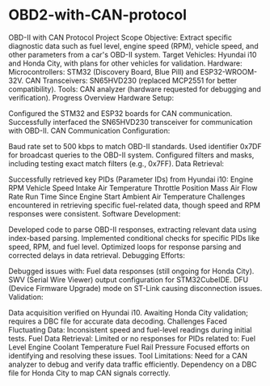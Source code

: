 # OBD2-with-CAN-protocol
OBD-II with CAN Protocol
Project Scope
Objective: Extract specific diagnostic data such as fuel level, engine speed (RPM), vehicle speed, and other parameters from a car's OBD-II system.
Target Vehicles: Hyundai i10 and Honda City, with plans for other vehicles for validation.
Hardware:
Microcontrollers: STM32 (Discovery Board, Blue Pill) and ESP32-WROOM-32V.
CAN Transceivers: SN65HVD230 (replaced MCP2551 for better compatibility).
Tools: CAN analyzer (hardware requested for debugging and verification).
Progress Overview
Hardware Setup:

Configured the STM32 and ESP32 boards for CAN communication.
Successfully interfaced the SN65HVD230 transceiver for communication with OBD-II.
CAN Communication Configuration:

Baud rate set to 500 kbps to match OBD-II standards.
Used identifier 0x7DF for broadcast queries to the OBD-II system.
Configured filters and masks, including testing exact match filters (e.g., 0x7FF).
Data Retrieval:

Successfully retrieved key PIDs (Parameter IDs) from Hyundai i10:
Engine RPM
Vehicle Speed
Intake Air Temperature
Throttle Position
Mass Air Flow Rate
Run Time Since Engine Start
Ambient Air Temperature
Challenges encountered in retrieving specific fuel-related data, though speed and RPM responses were consistent.
Software Development:

Developed code to parse OBD-II responses, extracting relevant data using index-based parsing.
Implemented conditional checks for specific PIDs like speed, RPM, and fuel level.
Optimized loops for response parsing and corrected delays in data retrieval.
Debugging Efforts:

Debugged issues with:
Fuel data responses (still ongoing for Honda City).
SWV (Serial Wire Viewer) output configuration for STM32CubeIDE.
DFU (Device Firmware Upgrade) mode on ST-Link causing disconnection issues.
Validation:

Data acquisition verified on Hyundai i10.
Awaiting Honda City validation; requires a DBC file for accurate data decoding.
Challenges Faced
Fluctuating Data:
Inconsistent speed and fuel-level readings during initial tests.
Fuel Data Retrieval:
Limited or no responses for PIDs related to:
Fuel Level
Engine Coolant Temperature
Fuel Rail Pressure
Focused efforts on identifying and resolving these issues.
Tool Limitations:
Need for a CAN analyzer to debug and verify data traffic efficiently.
Dependency on a DBC file for Honda City to map CAN signals correctly.
